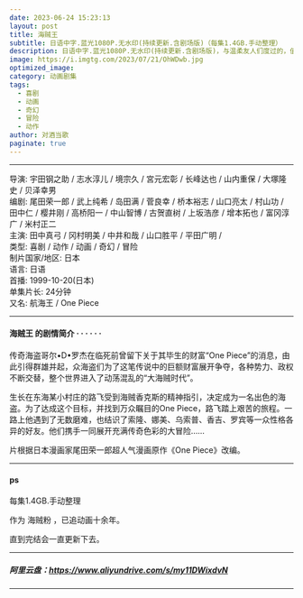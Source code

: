 ```yaml
---
date: 2023-06-24 15:23:13
layout: post
title: 海贼王
subtitle: 日语中字.蓝光1080P.无水印(持续更新.含剧场版)（每集1.4GB.手动整理）
description: 日语中字.蓝光1080P.无水印(持续更新.含剧场版)，与温柔友人们度过的，值得珍惜的每一天——美丽而虚幻的，人与妖的物语...
image: https://i.imgtg.com/2023/07/21/OhWDwb.jpg
optimized_image: 
category: 动画剧集
tags:
  - 喜剧
  - 动画
  - 奇幻
  - 冒险
  - 动作
author: 对酒当歌
paginate: true
---
```



---

导演: 宇田钢之助 / 志水淳儿 / 境宗久 / 宮元宏彰 / 长峰达也 / 山内重保 / 大塚隆史 / 贝泽幸男  
编剧: 尾田荣一郎 / 武上纯希 / 岛田满 / 菅良幸 / 桥本裕志 / 山口亮太 / 村山功 / 田中仁 / 樱井刚 / 高桥阳一 / 中山智博 / 古贺直树 / 上坂浩彦 / 增本拓也 / 富冈淳广 / 米村正二  
主演: 田中真弓 / 冈村明美 / 中井和哉 / 山口胜平 / 平田广明 /  
类型: 喜剧 / 动作 / 动画 / 奇幻 / 冒险  
制片国家/地区: 日本  
语言: 日语  
首播: 1999-10-20(日本)  
单集片长: 24分钟  
又名: 航海王 / One Piece  

---

#### 海贼王 的剧情简介  · · · · · ·

传奇海盗哥尔•D•罗杰在临死前曾留下关于其毕生的财富“One Piece”的消息，由此引得群雄并起，众海盗们为了这笔传说中的巨额财富展开争夺，各种势力、政权不断交替，整个世界进入了动荡混乱的“大海贼时代”。

生长在东海某小村庄的路飞受到海贼香克斯的精神指引，决定成为一名出色的海盗。为了达成这个目标，并找到万众瞩目的One Piece，路飞踏上艰苦的旅程。一路上他遇到了无数磨难，也结识了索隆、娜美、乌索普、香吉、罗宾等一众性格各异的好友。他们携手一同展开充满传奇色彩的大冒险……

片根据日本漫画家尾田荣一郎超人气漫画原作《One Piece》改编。

---

#### ps

每集1.4GB.手动整理

作为 海贼粉 ，已追动画十余年。

直到完结会一直更新下去。

---

##### 阿里云盘：<https://www.aliyundrive.com/s/my11DWixdvN>

---
